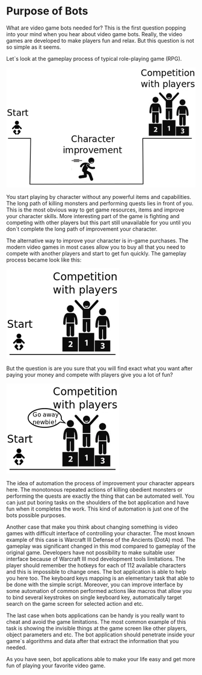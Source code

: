 # Purpose of Bots

What are video game bots needed for? This is the first question popping into your mind when you hear about video game bots. Really, the video games are developed to make players fun and relax. But this question is not so simple as it seems.

Let`s look at the gameplay process of typical role-playing game (RPG).

![Game Process Scheme](game-process.png)

You start playing by character without any powerful items and capabilities. The long path of killing monsters and performing quests lies in front of you. This is the most obvious way to get game resources, items and improve your character
skills. More interesting part of the game is fighting and competing with other players but this part still unavailable for you until you don`t complete the long path of improvement your character.

The alternative way to improve your character is in-game purchases. The modern video games in most cases allow you to buy all that you need to compete with another players and start to get fun quickly. The gameplay process became look like this:

![Game Purchase Scheme](game-purchase.png)

But the question is are you sure that you will find exact what you want after paying your money and compete with players give you a lot of fun?

![Go Away](go-away.png)

The idea of automation the process of improvement your character appears here. The monotonous repeated actions of killing obedient monsters or performing the quests are exactly the thing that can be automated well. You can just put boring tasks on the shoulders of the bot application and have fun when it completes the work. This
kind of automation is just one of the bots possible purposes.

Another case that make you think about changing something is video games with difficult interface of controlling your character. The most known example of this case is Warcraft III Defense of the Ancients (DotA) mod. The gameplay was significant changed in this
mod compared to gameplay of the original game. Developers have not possibility to make suitable user interface because of Warcraft III mod development tools limitations. The player should remember the hotkeys for each of 112 available characters and this is impossible to change ones. The bot application is able to help you here too. The keyboard keys mapping is an elementary task that able to be done with the simple script. Moreover, you can improve interface by some automation of common performed actions like macros that allow you to bind several keystrokes on single keyboard key, automatically target search on the game screen for selected action and etc.

The last case when bots applications can be handy is you really want to cheat and avoid the game limitations. The most common example of this task is showing the invisible things at the game screen like other players, object parameters and etc. The bot application should penetrate inside your game`s algorithms and data after that extract the information that you needed.

As you have seen, bot applications able to make your life easy and get more fun of playing your favorite video game.
